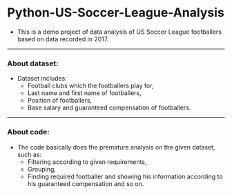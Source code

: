 # Python-US-Soccer-League-Analysis
- This is a demo project of data analysis of US Soccer League footballers based on data recorded in 2017.

<hr>

### About dataset:
- Dataset includes:
  - Football clubs which the footballers play for,
  - Last name and first name of footballers,
  - Position of footballers,
  - Base salary and guaranteed compensation of footballers.

<hr>

### About code:
- The code basically does the premature analysis on the given dataset, such as:
  - Filtering according to given requirements,
  - Grouping,
  - Finding required footballer and showing his information according to his guaranteed compensation and so on.
 
 
 
